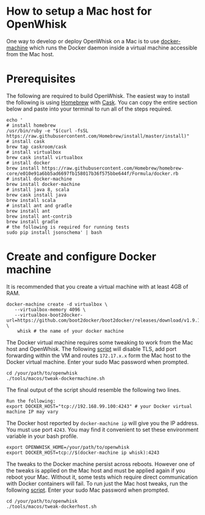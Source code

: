 # How to setup a Mac host for OpenWhisk

One way to develop or deploy OpenWhisk on a Mac is to use [docker-machine](https://docs.docker.com/machine/install-machine/) which runs the Docker daemon inside a virtual machine accessible from the Mac host.

# Prerequisites

The following are required to build OpenWhisk. The easiest way to install the following is using [Homebrew](http://brew.sh/) with [Cask](https://github.com/caskroom/homebrew-cask). You can copy the entire section below and paste into your terminal to run all of the steps required.

```
echo '
# install homebrew
/usr/bin/ruby -e "$(curl -fsSL https://raw.githubusercontent.com/Homebrew/install/master/install)"
# install cask
brew tap caskroom/cask
# install virtualbox
brew cask install virtualbox
# install docker
brew install https://raw.githubusercontent.com/Homebrew/homebrew-core/e010e91a6bb5ad6697fb158017b36f575bbe644f/Formula/docker.rb
# install docker-machine
brew install docker-machine
# install java 8, scala
brew cask install java
brew install scala
# install ant and gradle
brew install ant
brew install ant-contrib
brew install gradle
# the following is required for running tests
sudo pip install jsonschema' | bash
```

# Create and configure Docker machine

It is recommended that you create a virtual machine with at least 4GB of RAM.

```
docker-machine create -d virtualbox \
   --virtualbox-memory 4096 \
   --virtualbox-boot2docker-url=https://github.com/boot2docker/boot2docker/releases/download/v1.9.1/boot2docker.iso \
    whisk # the name of your docker machine
```

The Docker virtual machine requires some tweaking to work from the Mac host and OpenWhisk.
The following [script](./tweak-dockermachine.sh) will disable TLS, add port forwarding
within the VM and routes `172.17.x.x` form the Mac host to the Docker virtual machine.
Enter your sudo Mac password when prompted.

```
cd /your/path/to/openwhisk
./tools/macos/tweak-dockermachine.sh
```

The final output of the script should resemble the following two lines.
```
Run the following:
export DOCKER_HOST="tcp://192.168.99.100:4243" # your Docker virtual machine IP may vary
```

The Docker host reported by `docker-machine ip` will give you the IP address. You must use port `4243`.
You may find it convenient to set these environment variable in your bash profile.

```
export OPENWHISK_HOME=/your/path/to/openwhisk
export DOCKER_HOST=tcp://$(docker-machine ip whisk):4243
```

The tweaks to the Docker machine persist across reboots.
However one of the tweaks is applied on the Mac host and must be applied 
again if you reboot your Mac. Without it, some tests which require direct
communication with Docker containers will fail. To run just the Mac host tweaks,
run the following [script](./tweak-dockerhost.sh). Enter your sudo Mac password when prompted.

```
cd /your/path/to/openwhisk
./tools/macos/tweak-dockerhost.sh
```
